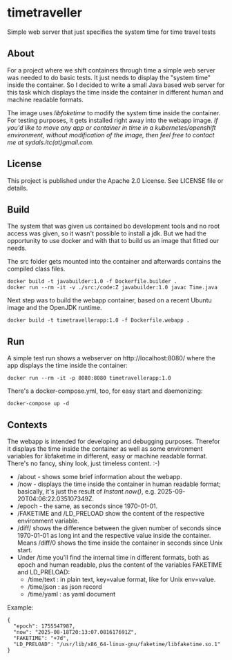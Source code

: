 # timetraveller
Simple web server that just specifies the system time for time travel tests

## About
For a project where we shift containers through time a simple web server was needed to do basic tests.
It just needs to display the "system time" inside the container. So I decided to write a small Java
based web server for this task which displays the time inside the container in different human and
machine readable formats.

The image uses _libfaketime_ to modify the system time inside the container. For testing purposes,
it gets installed right away into the webapp image. _If you'd like to move any app or container
in time in a kubernetes/openshift environment, without modification of the image, then feel free
to contact me at sydals.itc(at)gmail.com._

## License
This project is published under the Apache 2.0 License. See LICENSE file or details.

## Build
The system that was given us contained bo development tools and no root access was given, 
so it wasn't possible to install a jdk. But we had the opportunity to use docker and with that
to build us an image that fitted our needs.

The src folder gets mounted into the container and afterwards contains the compiled class files.
```
docker build -t javabuilder:1.0 -f Dockerfile.builder .
docker run --rm -it -v ./src:/code:Z javabuilder:1.0 javac Time.java
```

Next step was to build the webapp container, based on a recent Ubuntu image and the OpenJDK runtime.
```
docker build -t timetravellerapp:1.0 -f Dockerfile.webapp .
```

## Run
A simple test run shows a webserver on http://localhost:8080/ where the app displays the time inside
the container:
```
docker run --rm -it -p 8080:8080 timetravellerapp:1.0
```

There's a docker-compose.yml, too, for easy start and daemonizing:
```
docker-compose up -d
```

## Contexts
The webapp is intended for developing and debugging purposes. Therefor it displays the time
inside the container as well as some environment variables for libfaketime in different,
easy or machine readable format. There's no fancy, shiny look, just timeless content. :-)

* /about - shows some brief information about the webapp.
* /now - displays the time inside the container in human readable format; basically, it's just the result of _Instant.now()_, e.g. 2025-09-20T04:06:22.035107349Z.
* /epoch - the same, as seconds since 1970-01-01.
* /FAKETIME and /LD_PRELOAD show the content of the respective environment variable.
* /diff/<numSeconds> shows the difference between the given number of seconds since 1970-01-01 as
  long int and the respective value inside the container. Means /diff/0 shows the time inside the
  container in seconds since Unix start.
* Under /time you'll find the internal time in different formats, both as epoch and human readable, plus the content of the variables FAKETIME and LD_PRELOAD:
  * /time/text : in plain text, key=value format, like for Unix env=value.
  * /time/json : as json record
  * /time/yaml : as yaml document

Example:
```
{
  "epoch": 1755547987,
  "now": "2025-08-18T20:13:07.081617691Z",
  "FAKETIME": "+7d",
  "LD_PRELOAD": "/usr/lib/x86_64-linux-gnu/faketime/libfaketime.so.1"
}
```

